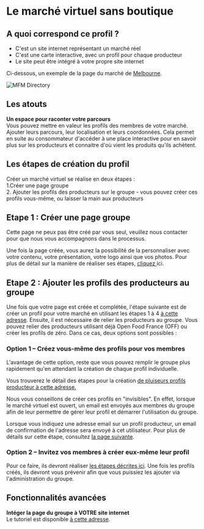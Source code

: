 # Le marché virtuel sans boutique

## A quoi correspond ce profil ?

* C'est un site internet représentant un marché réel
* C'est une carte interactive, avec un profil pour chaque producteur
* Le site peut être intégré à votre propre site internet

Ci-dessous, un exemple de la page du marché de [Melbourne](https://github.com/OFNUserguideFr/OFNUserGuide-France/tree/1d5f08bc11df544726c2b2445d3501713c4ebdf1/melbourne-farmers-markets.md).

![MFM Directory](https://openfoodnetwork.org/wp-content/uploads/2016/08/MFM-Directory.png)

## Les atouts

**Un espace pour raconter votre parcours**    
Vous pouvez mettre en valeur les profils des membres de votre marché. Ajouter leurs parcours, leur localisation et leurs coordonnées. Cela permet en suite au consommateur d'accéder à une place interactive pour en savoir plus sur les producteurs et connaitre d'où vient les produits qu'ils achètent.

## Les étapes de création du profil

Créer un marché virtuel se réalise en deux étapes :  
1.Créer une page groupe  
2. Ajouter les profils des producteurs sur le groupe - vous pouvez créer ces profils vous-même, ou laisser la main aux producteurs

## Etape 1 : Créer une page groupe

Cette page ne peux pas être créé par vous seul, veuillez nous contacter pour que nous vous accompagnons dans le processus.

Une fois la page créée, vous aurez la possibilité de la personnaliser avec votre contenu, votre présentation, votre logo ainsi que vos photos. Pour plus de détail sur la manière de réaliser ses étapes, [cliquez ](../fonctionnalites-avancees/groupes/create-group-page.md)ici.

## Etape 2 : Ajouter les profils des producteurs au groupe

Une fois que votre page est créée et complétée, l'étape suivante est de créer un profil pour votre marché en utilisant les étapes 1 à 4 [à cette adresse](le-hub-non-producteur-avec-boutique-en-ligne.md). Ensuite, il est nécessaire de relier les producteurs au groupe. Vous pouvez relier des producteurs utilisant déjà Open Food France \(OFF\) ou créer les profils de zéro. Dans ce cas, deux options sont possibles :

### Option 1 – Créez vous-même des profils pour vos membres

L'avantage de cette option, reste que vous pouvez remplir le groupe plus rapidement qu'en attendant la création de chaque profil individuelle.

Vous trouverez le détail des étapes pour la création [de pluiseurs profils producteur à cette adresse.](../fonctionnalites-standards/creez-ou-connectez-vos-producteurs.md)

Nous vous conseillons de créer ces profils en "invisibles". En effet, lorsque le marché virtuel est ouvert, un email est envoyés aux membres du groupe afin de leur permettre de gérer leur profil et démarrer l'utilisation du groupe.

Lorsque vous indiquez une adresse email sur un profil producteur, un email de confirmation de l'adresse sera envoyé à cet utilisateur. Pour plus de détails sur cette étape, consultez [la page suivante]().

### Option 2 – Invitez vos membres à créer eux-même leur profil

Pour ce faire, ils devront réaliser [les étapes décrites ici](le-producteur-en-vente-directe-avec-une-boutique.md). Une fois les profils créés, ils devront vous prévenir afin que vous puissiez les ajouter via l'administration du groupe.

## Fonctionnalités avancées

**Intéger la page du groupe à VOTRE site internet**  
Le tutoriel est disponible [à cette adresse](../fonctionnalites-avancees/groupes/embed-a-group-page.md).

